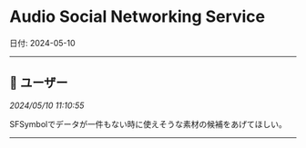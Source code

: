 # Audio Social Networking Service

日付: 2024-05-10

---

## 👤 ユーザー
*2024/05/10 11:10:55*

SFSymbolでデータが一件もない時に使えそうな素材の候補をあげてほしい。

---
